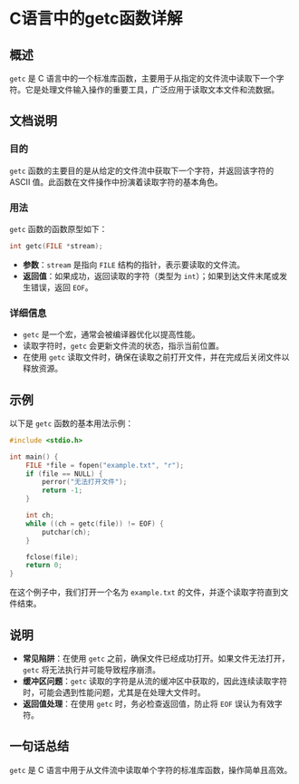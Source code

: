 <!--
Meta Description: # C语言中的getc函数详解 ## 概述 `getc` 是 C 语言中的一个标准库函数，主要用于从指定的文件流中读取下一个字符。它是处理文件输入操作的重要工具，广泛应用于读取文本文件和流数据。 ## 文档说明 ### 目的 `getc` 函数的主要目的是从给定的文件流中获取下一个字符，并返回该字符...
Meta Keywords: getc, file, int, eof, 在使用
-->

# C语言中的getc函数详解

## 概述
`getc` 是 C 语言中的一个标准库函数，主要用于从指定的文件流中读取下一个字符。它是处理文件输入操作的重要工具，广泛应用于读取文本文件和流数据。

## 文档说明
### 目的
`getc` 函数的主要目的是从给定的文件流中获取下一个字符，并返回该字符的 ASCII 值。此函数在文件操作中扮演着读取字符的基本角色。

### 用法
`getc` 函数的函数原型如下：
```c
int getc(FILE *stream);
```
- **参数**：`stream` 是指向 `FILE` 结构的指针，表示要读取的文件流。
- **返回值**：如果成功，返回读取的字符（类型为 `int`）；如果到达文件末尾或发生错误，返回 `EOF`。

### 详细信息
- `getc` 是一个宏，通常会被编译器优化以提高性能。
- 读取字符时，`getc` 会更新文件流的状态，指示当前位置。
- 在使用 `getc` 读取文件时，确保在读取之前打开文件，并在完成后关闭文件以释放资源。

## 示例
以下是 `getc` 函数的基本用法示例：

```c
#include <stdio.h>

int main() {
    FILE *file = fopen("example.txt", "r");
    if (file == NULL) {
        perror("无法打开文件");
        return -1;
    }

    int ch;
    while ((ch = getc(file)) != EOF) {
        putchar(ch);
    }

    fclose(file);
    return 0;
}
```
在这个例子中，我们打开一个名为 `example.txt` 的文件，并逐个读取字符直到文件结束。

## 说明
- **常见陷阱**：在使用 `getc` 之前，确保文件已经成功打开。如果文件无法打开，`getc` 将无法执行并可能导致程序崩溃。
- **缓冲区问题**：`getc` 读取的字符是从流的缓冲区中获取的，因此连续读取字符时，可能会遇到性能问题，尤其是在处理大文件时。
- **返回值处理**：在使用 `getc` 时，务必检查返回值，防止将 `EOF` 误认为有效字符。

## 一句话总结
`getc` 是 C 语言中用于从文件流中读取单个字符的标准库函数，操作简单且高效。